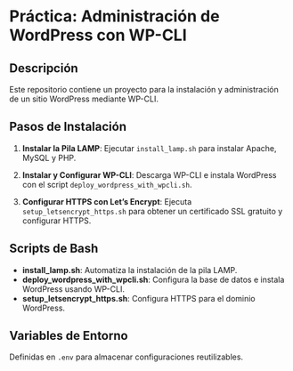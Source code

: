 # Práctica: Administración de WordPress con WP-CLI

## Descripción
Este repositorio contiene un proyecto para la instalación y administración de un sitio WordPress mediante WP-CLI.

## Pasos de Instalación
1. **Instalar la Pila LAMP**:
    Ejecutar `install_lamp.sh` para instalar Apache, MySQL y PHP.

2. **Instalar y Configurar WP-CLI**:
    Descarga WP-CLI e instala WordPress con el script `deploy_wordpress_with_wpcli.sh`.

3. **Configurar HTTPS con Let’s Encrypt**:
    Ejecuta `setup_letsencrypt_https.sh` para obtener un certificado SSL gratuito y configurar HTTPS.

## Scripts de Bash
- **install_lamp.sh**: Automatiza la instalación de la pila LAMP.
- **deploy_wordpress_with_wpcli.sh**: Configura la base de datos e instala WordPress usando WP-CLI.
- **setup_letsencrypt_https.sh**: Configura HTTPS para el dominio WordPress.

## Variables de Entorno
Definidas en `.env` para almacenar configuraciones reutilizables.
